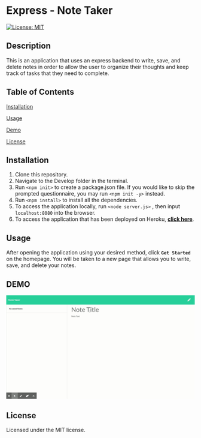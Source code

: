# Express - Note Taker

[![License: MIT](https://img.shields.io/badge/License-MIT-blue.svg)](https://opensource.org/licenses/MIT)

## Description

This is an application that uses an express backend to write, save, and delete notes in order to allow the user to organize their thoughts and keep track of tasks that they need to complete.

## Table of Contents
  
[Installation](#installation)
  
[Usage](#usage)
  
[Demo](#demo)

[License](#license)

## Installation

1. Clone this repository.
2. Navigate to the Develop folder in the terminal.
3. Run  `<npm init>`  to create a package.json file. If you would like to skip the prompted questionnaire, you may run  `<npm init -y>`  instead. 
4. Run  `<npm install>`  to install all the dependencies. 
5. To access the application locally, run  `<node server.js>` , then input  `localhost:8080`  into the browser. 
6. To access the application that has been deployed on Heroku, **[click here](https://hidden-brook-92180.herokuapp.com/)**.

## Usage

After opening the application using your desired method, click  **`Get Started`**  on the homepage. You will be taken to a new page that allows you to write, save, and delete your notes. 


## DEMO

![Express Note Taker Demo](Develop/public/assets/demo/Note-Taker.gif)


## License 
  
Licensed under the MIT license. 